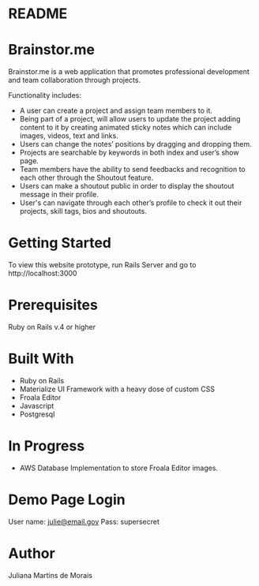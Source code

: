 # README

# Brainstor.me

Brainstor.me is a web application that promotes professional development and team collaboration through projects. 

Functionality includes:
* A user can create a project and assign team members to it. 
* Being part of a project, will allow users to update the project adding content to it by creating animated sticky notes which can include images, videos, text and links. 
* Users can change the notes’ positions by dragging and dropping them.
* Projects are searchable by keywords in both index and user’s show page. 
* Team members have the ability to send feedbacks and recognition to each other through the Shoutout feature. 
* Users can make a shoutout public in order to display the shoutout message in their profile.
* User's can navigate through each other’s profile to check it out their projects, skill tags, bios and shoutouts.


# Getting Started
To view this website prototype, run Rails Server and go to http://localhost:3000

# Prerequisites
Ruby on Rails v.4 or higher

# Built With
* Ruby on Rails
* Materialize UI Framework with a heavy dose of custom CSS
* Froala Editor
* Javascript
* Postgresql

# In Progress
* AWS Database Implementation to store Froala Editor images.

# Demo Page Login
User name: julie@email.gov Pass: supersecret

# Author
Juliana Martins de Morais

